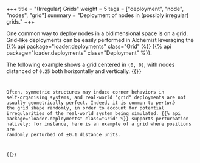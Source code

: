 +++
title = "(Irregular) Grids"
weight = 5
tags = ["deployment", "node", "nodes", "grid"]
summary = "Deployment of nodes in (possibly irregular) grids."
+++

One common way to deploy nodes in a bidimensional space is on a grid.
Grid-like deployments can be easily performed in Alchemist
leveraging the {{% api package="loader.deployments" class="Grid" %}} {{% api package="loader.deployments" class="Deployment" %}}.

The following example shows a grid centered in `(0, 0)`,
with nodes distanced of `0.25` both horizontally and vertically.
{{<code path="src/test/resources/website-snippets/deployment-grid.yml" >}}

Often, symmetric structures may induce corner behaviors in self-organising systems,
and real-world "grid" deployments are not usually geometrically perfect.
Indeed, it is common to *perturb* the grid shape randomly,
in order to account for potential irregularities of the real-world system
being simulated.
{{% api package="loader.deployments" class="Grid" %}} supports perturbation natively:
for instance, here is an example of a grid where positions are
randomly perturbed of ±0.1 distance units.

{{<code path="src/test/resources/website-snippets/deployment-grid-perturbed.yml" >}}
